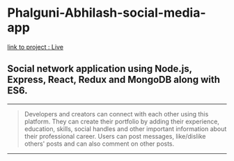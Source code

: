 # Phalguni-Abhilash-social-media-app

[link to  project : Live ](https://agile-dusk-99304.herokuapp.com/)

##	Social network application using Node.js, Express, React, Redux and MongoDB along with ES6.
---
> Developers and creators can connect with each other using this platform. They can
> create their portfolio by adding their experience, education, skills, social handles and
> other important information about their professional career.
> Users can post messages, like/dislike others&#39; posts and can also comment on other
> posts.
---